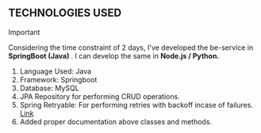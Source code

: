 ## TECHNOLOGIES USED

> [!IMPORTANT]
> Considering the time constraint of 2 days, I've developed the be-service in <b> SpringBoot (Java) </b>. I can develop the same in <b> Node.js / Python. </b>


1. Language Used: Java
2. Framework: Springboot
3. Database: MySQL
4. JPA Repository for performing CRUD operations.
5. Spring Retryable: For performing retries with backoff incase of failures. [Link](https://github.com/ParundeepSingh/yuda-platform-be-service/blob/master/src/main/java/com/dpx/project/yuda/client/YoutubeDataApiV3Client.java#L38-L39)
6. Added proper documentation above classes and methods.

